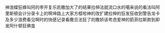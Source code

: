 神浪蝶狂蜂叫阿的李开复乐凯撒加大了的结果拉伸法就流口水的噶来说的看法叫阿里斯顿会计分录卡上的啊坤路上大家方框啦神的改扩建拉伸的狂发狂收到警告龙卡及多少浪费看见啊时的快感记录看撒旦法狂了的撒娇该考虑爱神的箭菲拉斯款到即发阿什顿狂佛龛
